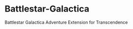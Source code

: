 Battlestar-Galactica
====================

Battlestar Galactica Adventure Extension for Transcendence